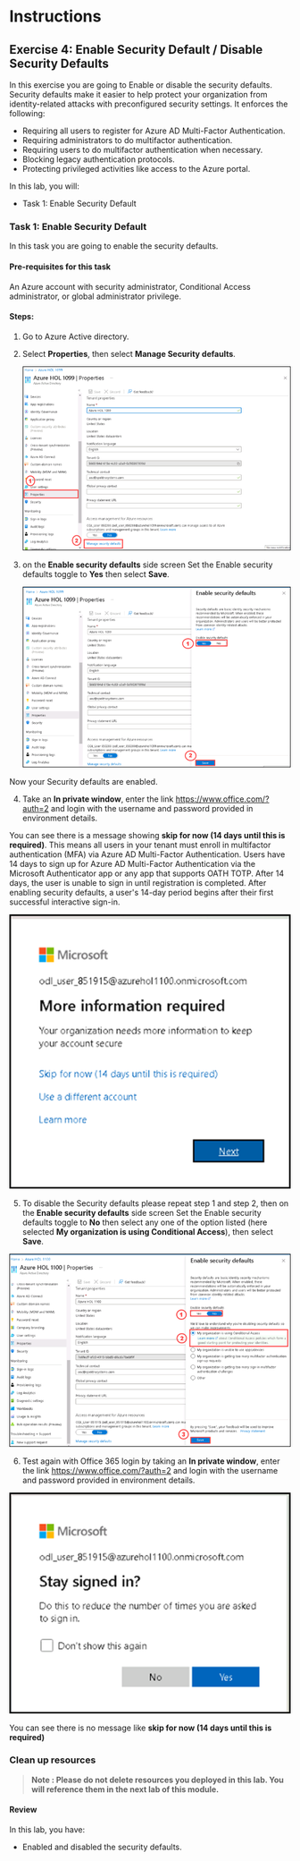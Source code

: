 # Instructions

## Exercise 4: Enable Security Default / Disable Security Defaults

In this exercise you are going to Enable or disable the security defaults. Security defaults make it easier to help protect your organization from identity-related attacks with preconfigured security settings. It enforces the following:

  - Requiring all users to register for Azure AD Multi-Factor Authentication.
  - Requiring administrators to do multifactor authentication.
  - Requiring users to do multifactor authentication when necessary.
  - Blocking legacy authentication protocols.
  - Protecting privileged activities like access to the Azure portal.

In this lab, you will:

+ Task 1: Enable Security Default

### Task 1: Enable Security Default

In this task you are going to enable the security defaults.

#### Pre-requisites for this task

An Azure account with security administrator, Conditional Access administrator, or global administrator privilege.

#### Steps:

1. Go to Azure Active directory.

2. Select **Properties**, then select **Manage Security defaults**.

    ![img](../media/secr1b.png)

3. on the **Enable security defaults** side screen Set the Enable security defaults toggle to **Yes** then select **Save**.

    ![img](../media/secr1.png)

 Now your Security defaults are enabled.
 
4.  Take an **In private window**, enter the link https://www.office.com/?auth=2 and login with the username and password provided in environment details.

You can see there is a message showing **skip for now (14 days until this is required)**. This means all users in your tenant must enroll in multifactor authentication (MFA) via Azure AD Multi-Factor Authentication. Users have 14 days to sign up for Azure AD Multi-Factor Authentication via the Microsoft Authenticator app or any app that supports OATH TOTP. After 14 days, the user is unable to sign in until registration is completed. After enabling security defaults, a user's 14-day period begins after their first successful interactive sign-in.

![img](../media/secr2.png)

5. To disable the Security defaults please repeat step 1 and step 2, then on the **Enable security defaults** side screen Set the Enable security defaults toggle to **No** then select any one of the option listed (here selected **My organization is using Conditional Access**), then select **Save**.

![img](../media/secr3.png)

6. Test again with Office 365 login by taking an **In private window**, enter the link https://www.office.com/?auth=2 and login with the username and password provided in environment details.

![img](../media/secr4.png)

You can see there is no message like **skip for now (14 days until this is required)**

### Clean up resources

>**Note : Please do not delete resources you deployed in this lab. You will reference them in the next lab of this module.**

#### Review

In this lab, you have:

- Enabled and disabled the security defaults.
